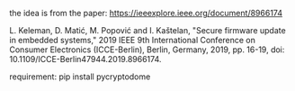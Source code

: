 the idea is from the paper: https://ieeexplore.ieee.org/document/8966174

L. Keleman, D. Matić, M. Popović and I. Kaštelan, "Secure firmware update in embedded systems," 2019 IEEE 9th International Conference on Consumer Electronics (ICCE-Berlin), Berlin, Germany, 2019, pp. 16-19, doi: 10.1109/ICCE-Berlin47944.2019.8966174.

requirement: pip install pycryptodome